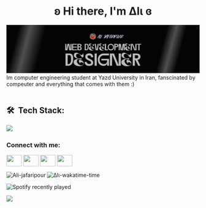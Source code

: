 <h1 align="center"><b> ʚ  Hi there, I'm Δlι  ɞ</b></h1>

![](./Banner.png)
Im computer engineering student at Yazd University in Iran, fanscinated by compeuter and everything that comes with them :)
<br></br>
## 🛠 &nbsp;Tech Stack:

<p align="left">
	<a href="https://skillicons.dev">
		<img src="https://skillicons.dev/icons?i=java,cpp,javascript,ts,html,css,vite,npm,tailwind,figma,react" />
	</a>
</p>

[//]: <> (<p align="left"><a href="https://skillicons.dev"><img src="https://skillicons.dev/icons?i=linux,figma,githubactions,docker,fastapi,react,flask,dynamodb" /></a></p>)


<h3 align="left" color:05080b>Connect with me:</h3>
<p align="left">
<a href="your link" target="blank"><img align="center" src="https://cdn.jsdelivr.net/npm/simple-icons@3.0.1/icons/twitter.svg" alt="" height="30" width="40" /></a>
 <a href="your link" target="blank"><img align="center" src="https://cdn.jsdelivr.net/npm/simple-icons@3.0.1/icons/linkedin.svg" alt="" height="30" width="40" /></a>
<a href="your link" target="blank"><img align="center" src="https://cdn.jsdelivr.net/npm/simple-icons@3.0.1/icons/instagram.svg" alt="" height="30" width="40" /></a>
<a href="your link" target="blank"><img align="center" src="https://cdn.jsdelivr.net/npm/simple-icons@3.0.1/icons/youtube.svg" alt="" height="30" width="40" /></a>
</p>
<p align="left">
	<img 
		height="150px" 
		src="https://github-readme-streak-stats.herokuapp.com/?user=Ali-jafaripour&theme=react&hide_border=false&card_height=120&background=05080b&fire=ff9900&ring=ff9900&stroke=cccccc&currStreakLabel=cccccc&sideLabels=cccccc&sideNums=ff9900&currStreakNum=cccccc&dates=cccccc"
		alt="Ali-jafaripour" />
	 <img 
		height="150px" 
		src=""
		alt="Δlι-wakatime-time" />
  
	
</p>


![Spotify recently played](https://spotify-recently-played-readme.vercel.app/api?user=jeffreyca16&count=1)


[![](https://visitcount.itsvg.in/api?id=Ali-jafaripour&label=Profile%20Views&color=12&icon=5&pretty=true)](https://visitcount.itsvg.in)
